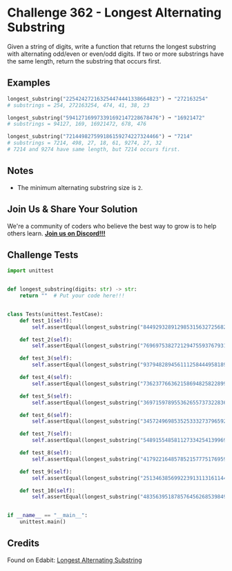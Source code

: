 # Challenge 362 - Longest Alternating Substring

Given a string of digits, write a function that returns the longest substring with alternating odd/even or even/odd digits. If two or more substrings have the same length, return the substring that occurs first.

## Examples
```python
longest_substring("225424272163254474441338664823") ➞ "272163254"
# substrings = 254, 272163254, 474, 41, 38, 23

longest_substring("594127169973391692147228678476") ➞ "16921472"
# substrings = 94127, 169, 16921472, 678, 476

longest_substring("721449827599186159274227324466") ➞ "7214"
# substrings = 7214, 498, 27, 18, 61, 9274, 27, 32
# 7214 and 9274 have same length, but 7214 occurs first.
```
## Notes

- The minimum alternating substring size is `2`.

## Join Us & Share Your Solution

We're a community of coders who believe the best way to grow is to help others learn. **[Join us on Discord!!!](https://discord.gg/sfHykntuGy)**

## Challenge Tests
```python
import unittest


def longest_substring(digits: str) -> str:
    return ""  # Put your code here!!!


class Tests(unittest.TestCase):
    def test_1(self):
        self.assertEqual(longest_substring("844929328912985315632725682153"), "56327256")

    def test_2(self):
        self.assertEqual(longest_substring("769697538272129475593767931733"), "27212947")

    def test_3(self):
        self.assertEqual(longest_substring("937948289456111258444958189244"), "894561")

    def test_4(self):
        self.assertEqual(longest_substring("736237766362158694825822899262"), "636")

    def test_5(self):
        self.assertEqual(longest_substring("369715978955362655737322836233"), "369")

    def test_6(self):
        self.assertEqual(longest_substring("345724969853525333273796592356"), "496985")

    def test_7(self):
        self.assertEqual(longest_substring("548915548581127334254139969136"), "8581")

    def test_8(self):
        self.assertEqual(longest_substring("417922164857852157775176959188"), "78521")

    def test_9(self):
        self.assertEqual(longest_substring("251346385699223913113161144327"), "638569")

    def test_10(self):
        self.assertEqual(longest_substring("483563951878576456268539849244"), "18785")


if __name__ == "__main__":
    unittest.main()
```
## Credits

Found on Edabit: [Longest Alternating Substring](https://edabit.com/challenge/RB6iWFrCd6rXWH3vi)
